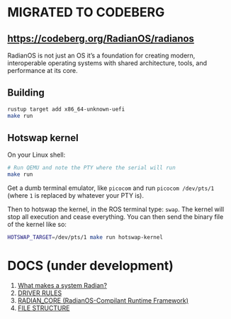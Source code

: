 # MIGRATED TO CODEBERG
## https://codeberg.org/RadianOS/radianos




RadianOS is not just an OS it’s a foundation for creating modern, interoperable operating systems with shared architecture, tools, and performance at its core.

## Building

```sh
rustup target add x86_64-unknown-uefi
make run
```

## Hotswap kernel

On your Linux shell:
```sh
# Run QEMU and note the PTY where the serial will run
make run
```

Get a dumb terminal emulator, like `picocom` and run `picocom /dev/pts/1` (where `1` is replaced by whatever your PTY is).

Then to hotswap the kernel, in the ROS terminal type: `swap`. The kernel will stop all execution and cease everything. You can then send the binary file of the kernel like so:

```sh
HOTSWAP_TARGET=/dev/pts/1 make run hotswap-kernel
```

# DOCS (under development)
1. [What makes a system Radian?](https://github.com/RadianOS/radianos/blob/master/COMPILANCE.md)
2. [DRIVER RULES](https://github.com/RadianOS/radianos/blob/master/DRIVER_COMPILANCE.md)
3. [RADIAN_CORE (RadianOS-Compilant Runtime Framework)](https://github.com/RadianOS/radianos/blob/master/RADIAN_CORE.md)
4. [FILE STRUCTURE](https://github.com/RadianOS/radianos/blob/master/STRUCT.md)
